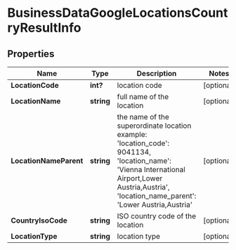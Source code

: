 # BusinessDataGoogleLocationsCountryResultInfo


## Properties

| Name | Type | Description | Notes |
|------------ | ------------- | ------------- | -------------|
**LocationCode** | **int?** | location code |[optional]|
**LocationName** | **string** | full name of the location |[optional]|
**LocationNameParent** | **string** | the name of the superordinate location<br>example:<br>'location_code': 9041134,<br>'location_name': 'Vienna International Airport,Lower Austria,Austria',<br>'location_name_parent': 'Lower Austria,Austria' |[optional]|
**CountryIsoCode** | **string** | ISO country code of the location |[optional]|
**LocationType** | **string** | location type |[optional]|